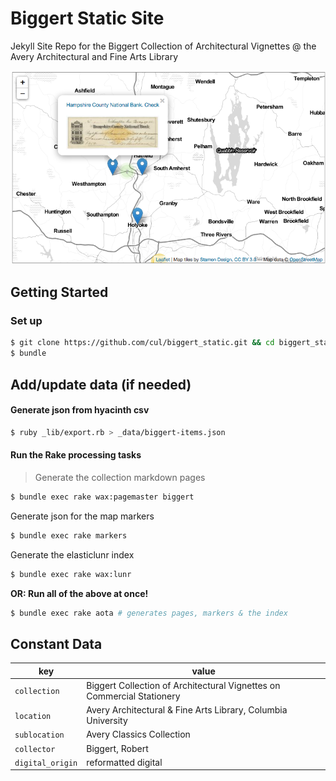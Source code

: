 # Biggert Static Site
Jekyll Site Repo for the Biggert Collection of Architectural Vignettes @ the Avery Architectural and Fine Arts Library

![biggert_screen](assets/biggert_screen.png)

## Getting Started

### Set up

```sh
$ git clone https://github.com/cul/biggert_static.git && cd biggert_static
$ bundle
```

## Add/update data (if needed)

#### Generate json from hyacinth csv
```sh
$ ruby _lib/export.rb > _data/biggert-items.json
```

#### Run the Rake processing tasks

> Generate the collection markdown pages
```sh
$ bundle exec rake wax:pagemaster biggert
```
Generate json for the map markers
```sh
$ bundle exec rake markers
```
Generate the elasticlunr index
```sh
$ bundle exec rake wax:lunr
```
__OR: Run all of the above at once!__
```sh
$ bundle exec rake aota # generates pages, markers & the index
```


## Constant Data
| **key** 	| **value** 	|
|------------------	|------------------------------------------------------------------------	|
| `collection` 	| Biggert Collection of Architectural Vignettes on Commercial Stationery 	|
| `location` 	| Avery Architectural & Fine Arts Library, Columbia University 	|
| `sublocation` 	| Avery Classics Collection 	|
| `collector` 	| Biggert, Robert 	|
| `digital_origin` 	| reformatted digital 	|
